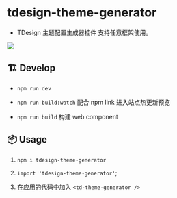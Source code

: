 # tdesign-theme-generator

- TDesign 主题配置生成器挂件 支持任意框架使用。

<img src="docs/preview.png">

## 🏗️ Develop

- `npm run dev`

- `npm run build:watch` 配合 npm link 进入站点热更新预览

- `npm run build` 构建 web component

## 📦 Usage

1. `npm i tdesign-theme-generator`

2. `import 'tdesign-theme-generator'`;

3. 在应用的代码中加入 `<td-theme-generator />`
